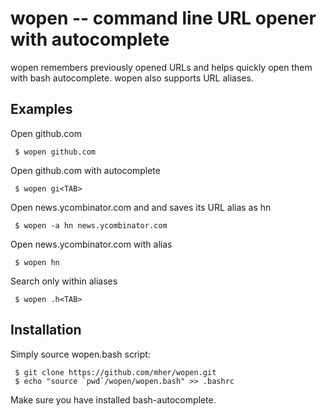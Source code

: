 wopen -- command line URL opener with autocomplete
==================================================

wopen remembers previously opened URLs and helps quickly open them
with bash autocomplete. wopen also supports URL aliases.

Examples
--------

Open github.com

     $ wopen github.com

Open github.com with autocomplete

     $ wopen gi<TAB>

Open news.ycombinator.com and and saves its URL alias as hn

     $ wopen -a hn news.ycombinator.com

Open news.ycombinator.com with alias

     $ wopen hn

Search only within aliases

     $ wopen .h<TAB>

Installation
------------

Simply source wopen.bash script:

     $ git clone https://github.com/mher/wopen.git
     $ echo "source `pwd`/wopen/wopen.bash" >> .bashrc

Make sure you have installed bash-autocomplete.
